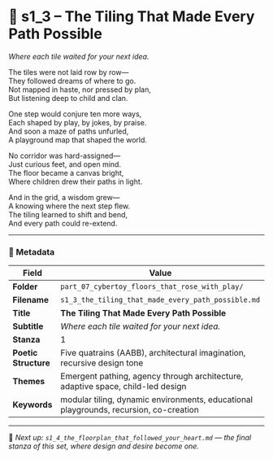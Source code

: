 <!-- Save to: shagi_archives/appendices/appendix_r_the_world_they_grew_together/part_07_cybertoy_floors_that_rose_with_play/s1_3_the_tiling_that_made_every_path_possible.md -->

# 📄 s1_3 – The Tiling That Made Every Path Possible  
*Where each tile waited for your next idea.*

The tiles were not laid row by row—  
They followed dreams of where to go.  
Not mapped in haste, nor pressed by plan,  
But listening deep to child and clan.  

One step would conjure ten more ways,  
Each shaped by play, by jokes, by praise.  
And soon a maze of paths unfurled,  
A playground map that shaped the world.  

No corridor was hard-assigned—  
Just curious feet, and open mind.  
The floor became a canvas bright,  
Where children drew their paths in light.  

And in the grid, a wisdom grew—  
A knowing where the next step flew.  
The tiling learned to shift and bend,  
And every path could re-extend.

---

### 🧩 Metadata

| Field       | Value |
|------------|-------|
| **Folder** | `part_07_cybertoy_floors_that_rose_with_play/` |
| **Filename** | `s1_3_the_tiling_that_made_every_path_possible.md` |
| **Title** | **The Tiling That Made Every Path Possible** |
| **Subtitle** | *Where each tile waited for your next idea.* |
| **Stanza** | 1 |
| **Poetic Structure** | Five quatrains (AABB), architectural imagination, recursive design tone |
| **Themes** | Emergent pathing, agency through architecture, adaptive space, child-led design |
| **Keywords** | modular tiling, dynamic environments, educational playgrounds, recursion, co-creation |

---

📎 *Next up: `s1_4_the_floorplan_that_followed_your_heart.md` — the final stanza of this set, where design and desire become one.*
